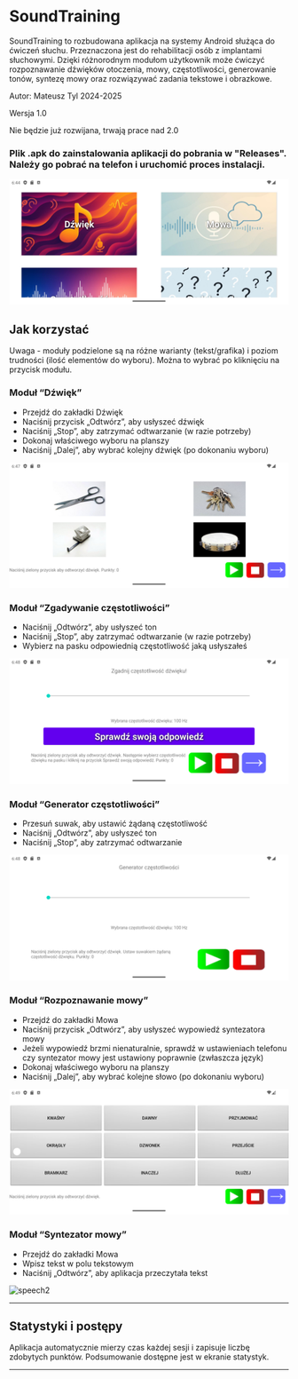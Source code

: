 # SoundTraining

SoundTraining to rozbudowana aplikacja na systemy Android służąca do ćwiczeń słuchu. Przeznaczona jest do rehabilitacji osób z implantami słuchowymi. Dzięki różnorodnym modułom użytkownik może ćwiczyć rozpoznawanie dźwięków otoczenia, mowy, częstotliwości, generowanie tonów, syntezę mowy oraz rozwiązywać zadania tekstowe i obrazkowe.


Autor: Mateusz Tyl 2024-2025

Wersja 1.0

Nie będzie już rozwijana, trwają prace nad 2.0
### Plik .apk do zainstalowania aplikacji do pobrania w "Releases". Należy go pobrać na telefon i uruchomić proces instalacji.

![main](screenshots/main.png)  

## Jak korzystać

Uwaga - moduły podzielone są na różne warianty (tekst/grafika) i poziom trudności (ilość elementów do wyboru). Można to wybrać po kliknięciu na przycisk modułu.
### Moduł “Dźwięk”  
- Przejdź do zakładki Dźwięk  
- Naciśnij przycisk „Odtwórz”, aby usłyszeć dźwięk  
- Naciśnij „Stop”, aby zatrzymać odtwarzanie (w razie potrzeby)
- Dokonaj właściwego wyboru na planszy 
- Naciśnij „Dalej”, aby wybrać kolejny dźwięk (po dokonaniu wyboru)

![sound](screenshots/sound.png)  

### Moduł “Zgadywanie częstotliwości”  
- Naciśnij „Odtwórz”, aby usłyszeć ton  
- Naciśnij „Stop”, aby zatrzymać odtwarzanie (w razie potrzeby)
- Wybierz na pasku odpowiednią częstotliwość jaką usłyszałeś

![freq1](screenshots/freq1.png)  
### Moduł “Generator częstotliwości”  
- Przesuń suwak, aby ustawić żądaną częstotliwość  
- Naciśnij „Odtwórz”, aby usłyszeć ton  
- Naciśnij „Stop”, aby zatrzymać odtwarzanie

![freq2](screenshots/freq2.png)  
### Moduł “Rozpoznawanie mowy”  
- Przejdź do zakładki Mowa  
- Naciśnij przycisk „Odtwórz”, aby usłyszeć wypowiedź syntezatora mowy
- Jeżeli wypowiedź brzmi nienaturalnie, sprawdź w ustawieniach telefonu czy syntezator mowy jest ustawiony poprawnie (zwłaszcza język)
- Dokonaj właściwego wyboru na planszy 
- Naciśnij „Dalej”, aby wybrać kolejne słowo (po dokonaniu wyboru)

![speech1](screenshots/speech1.png)  
### Moduł “Syntezator mowy”  
- Przejdź do zakładki Mowa  
- Wpisz tekst w polu tekstowym  
- Naciśnij „Odtwórz”, aby aplikacja przeczytała tekst

![speech2](screenshots/speech2.png)  

---

## Statystyki i postępy

Aplikacja automatycznie mierzy czas każdej sesji i zapisuje liczbę zdobytych punktów. Podsumowanie dostępne jest w ekranie statystyk.

---


